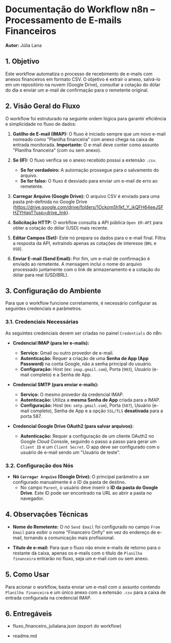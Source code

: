 # Documentação do Workflow n8n – Processamento de E-mails Financeiros

**Autor:** Júlia Lana

## 1. Objetivo

Este workflow automatiza o processo de recebimento de e-mails com anexos financeiros em formato CSV. O objetivo é extrair o anexo, salvá-lo em um repositório na nuvem (Google Drive), consultar a cotação do dólar do dia e enviar um e-mail de confirmação para o remetente original.

## 2. Visão Geral do Fluxo

O workflow foi estruturado na seguinte ordem lógica para garantir eficiência e simplicidade no fluxo de dados:

1.  **Gatilho de E-mail (IMAP):** O fluxo é iniciado sempre que um novo e-mail nomeado como "Planilha financeira" com anexo chega na caixa de entrada monitorada. **Importante:** O e-mail deve conter como assunto "Planilha financeira" (com ou sem anexo).

2.  **Se (IF):** O fluxo verifica se o anexo recebido possui a extensão `.csv`.
    * **Se for verdadeiro:** A automação prossegue para o salvamento do arquivo.
    * **Se for falso:** O fluxo é desviado para enviar um e-mail de erro ao remetente.

3.  **Carregar Arquivo (Google Drive):** O arquivo CSV é enviado para uma pasta pré-definida no Google Drive (https://drive.google.com/drive/folders/1Ockom5h1kf_Y_ikQFH64eeJSFHZYHqqT?usp=drive_link). 

4.  **Solicitação HTTP:** O workflow consulta a API pública `Open ER-API` para obter a cotação do dólar (USD) mais recente.

5.  **Editar Campos (Set):** Este nó prepara os dados para o e-mail final. Filtra a resposta da API, extraindo apenas as cotações de interesse (`BRL` e `USD`).

6.  **Enviar E-mail (Send Email):** Por fim, um e-mail de confirmação é enviado ao remetente. A mensagem inclui o nome do arquivo processado juntamente com o link de armazenamento e a cotação do dólar para real (USD/BRL).

## 3. Configuração do Ambiente

Para que o workflow funcione corretamente, é necessário configurar as seguintes credenciais e parâmetros.

### 3.1. Credenciais Necessárias

As seguintes credenciais devem ser criadas no painel `Credentials` do n8n:

* **Credencial IMAP (para ler e-mails):**
    * **Serviço:** Gmail ou outro provedor de e-mail.
    * **Autenticação:** Requer a criação de uma **Senha de App (App Password)** na conta Google, não a senha principal do usuário.
    * **Configuração:** Host (ex: `imap.gmail.com`), Porta (`993`), Usuário (e-mail completo) e a Senha de App.

* **Credencial SMTP (para enviar e-mails):**
    * **Serviço:** O mesmo provedor da credencial IMAP.
    * **Autenticação:** Utiliza a **mesma Senha de App** criada para a IMAP.
    * **Configuração:** Host (ex: `smtp.gmail.com`), Porta (`587`), Usuário (e-mail completo), Senha de App e a opção `SSL/TLS` **desativada** para a porta 587.

* **Credencial Google Drive OAuth2 (para salvar arquivos):**
    * **Autenticação:** Requer a configuração de um cliente OAuth2 no Google Cloud Console, seguindo o passo a passo para gerar um `Client ID` e um `Client Secret`. O app deve ser configurado com o usuário de e-mail sendo um "Usuário de teste".

### 3.2. Configuração dos Nós

* **Nó `Carregar Arquivo` (Google Drive):** O principal parâmetro a ser configurado manualmente é o ID da pasta de destino.
    * No campo `Parent`, o usuário deve inserir o **ID da pasta do Google Drive**. Este ID pode ser encontrado na URL ao abrir a pasta no navegador.

## 4. Observações Técnicas

* **Nome do Remetente:** O nó `Send Email` foi configurado no campo `From Email` para exibir o nome "Financeiro Onfly" em vez do endereço de e-mail, tornando a comunicação mais profissional.

* **Título de e-mail:** Para que o fluxo não envie e-mails de retorno para o restante da caixa, apenas os e-mails com o título de `Planilha financeira`  entrarão no fluxo, seja um e-mail com ou sem anexo.

## 5. Como Usar

Para acionar o workflow, basta enviar um e-mail com o assunto contendo `Planilha financeira` e um único anexo com a extensão `.csv` para a caixa de entrada configurada na credencial IMAP.

## 6. Entregáveis

* fluxo_financeiro_julialana.json (export do workflow)

* readme.md

